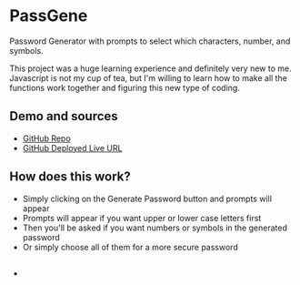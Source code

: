 # PassGene
Password Generator with prompts to select which characters, number, and symbols.

This project was a huge learning experience and definitely very new to me. Javascript is not my cup of tea, but I'm willing to learn how to make all the functions work together and figuring this new type of coding.

## Demo and sources
- [GitHub Repo](https://github.com/latommyla/PassGene)
- [GitHub Deployed Live URL](https://latommyla.github.io/PassGene/)

## How does this work?
- Simply clicking on the Generate Password button and prompts will appear
- Prompts will appear if you want upper or lower case letters first
- Then you'll be asked if you want numbers or symbols in the generated password
- Or simply choose all of them for a more secure password

## 
- 


